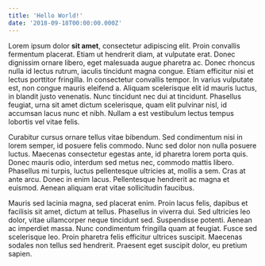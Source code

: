 ```yaml
---
title: 'Hello World!'
date: '2018-09-18T00:00:00.000Z'
---
```


Lorem ipsum dolor **sit amet**, consectetur adipiscing elit. Proin convallis fermentum placerat. Etiam ut hendrerit diam, at vulputate erat. Donec dignissim ornare libero, eget malesuada augue pharetra ac. Donec rhoncus nulla id lectus rutrum, iaculis tincidunt magna congue. Etiam efficitur nisi et lectus porttitor fringilla. In consectetur convallis tempor. In varius vulputate est, non congue mauris eleifend a. Aliquam scelerisque elit id mauris luctus, in blandit justo venenatis. Nunc tincidunt nec dui at tincidunt. Phasellus feugiat, urna sit amet dictum scelerisque, quam elit pulvinar nisl, id accumsan lacus nunc et nibh. Nullam a est vestibulum lectus tempus lobortis vel vitae felis.

Curabitur cursus ornare tellus vitae bibendum. Sed condimentum nisi in lorem semper, id posuere felis commodo. Nunc sed dolor non nulla posuere luctus. Maecenas consectetur egestas ante, id pharetra lorem porta quis. Donec mauris odio, interdum sed metus nec, commodo mattis libero. Phasellus mi turpis, luctus pellentesque ultricies at, mollis a sem. Cras at ante arcu. Donec in enim lacus. Pellentesque hendrerit ac magna et euismod. Aenean aliquam erat vitae sollicitudin faucibus.

Mauris sed lacinia magna, sed placerat enim. Proin lacus felis, dapibus et facilisis sit amet, dictum at tellus. Phasellus in viverra dui. Sed ultricies leo dolor, vitae ullamcorper neque tincidunt sed. Suspendisse potenti. Aenean ac imperdiet massa. Nunc condimentum fringilla quam at feugiat. Fusce sed scelerisque leo. Proin pharetra felis efficitur ultrices suscipit. Maecenas sodales non tellus sed hendrerit. Praesent eget suscipit dolor, eu pretium sapien.
